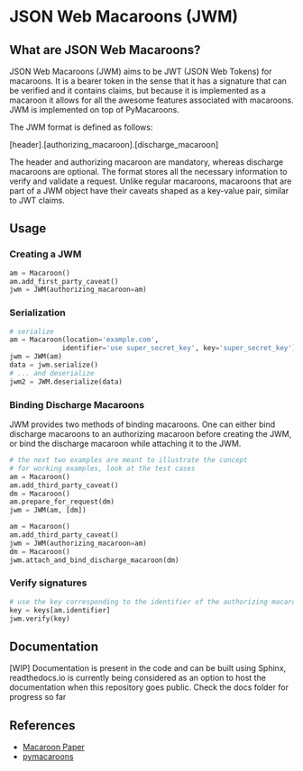 # JSON Web Macaroons (JWM)

## What are JSON Web Macaroons?
JSON Web Macaroons (JWM) aims to be JWT (JSON Web Tokens) for macaroons. It is a bearer token in the sense that it has a signature that can be verified and it contains claims, but because it is implemented as a macaroon it allows for all the awesome features associated with macaroons. JWM is implemented on top of PyMacaroons.

The JWM format is defined as follows:

[header].[authorizing_macaroon].[discharge_macaroon]

The header and authorizing macaroon are mandatory, whereas discharge macaroons are optional.
The format stores all the necessary information to verify and validate a request.
Unlike regular macaroons, macaroons that are part of a JWM object have their caveats shaped as a key-value pair, similar to JWT claims.

## Usage

### Creating a JWM

```python
am = Macaroon()
am.add_first_party_caveat()
jwm = JWM(authorizing_macaroon=am)
```
### Serialization

```python
# serialize
am = Macaroon(location='example.com',
             identifier='use super_secret_key', key='super_secret_key')
jwm = JWM(am)
data = jwm.serialize()
# ... and deserialize
jwm2 = JWM.deserialize(data)
```

### Binding Discharge Macaroons

JWM provides two methods of binding macaroons. One can either bind discharge macaroons to an authorizing macaroon before creating the JWM, or bind the discharge macaroon while attaching it to the JWM.

```python
# the next two examples are meant to illustrate the concept
# for working examples, look at the test cases
am = Macaroon()
am.add_third_party_caveat()
dm = Macaroon()
am.prepare_for_request(dm)
jwm = JWM(am, [dm])
```

```python
am = Macaroon()
am.add_third_party_caveat()
jwm = JWM(authorizing_macaroon=am)
dm = Macaroon()
jwm.attach_and_bind_discharge_macaroon(dm)
```

### Verify signatures
```python
# use the key corresponding to the identifier of the authorizing macaroon
key = keys[am.identifier]
jwm.verify(key)
```

## Documentation

[WIP] Documentation is present in the code and can be built using Sphinx, readthedocs.io is currently being considered as an option to host the documentation when this repository goes public. Check the docs folder for progress so far

## References
- [Macaroon Paper](http://research.google.com/pubs/pub41892.html)
- [pymacaroons](https://github.com/ecordell/pymacaroons)
